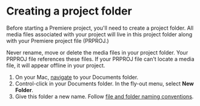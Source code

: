 # Creating a project folder

Before starting a Premiere project, you'll need to create a project folder. All media files associated with your project will live in this project folder along with your Premiere project file \(PRPROJ.\)

Never rename, move or delete the media files in your project folder. Your PRPROJ file references these files. If your PRPROJ file can't locate a media file, it will appear offline in your project.

1. On your Mac, [navigate](https://jjloomis.gitbooks.io/file-and-folder-management/content/navigating-folder-tree.html) to your Documents folder.
2. Control-click in your Documents folder. In the fly-out menu, select **New Folder**.
3. Give this folder a new name. Follow [file and folder naming conventions](https://jjloomis.gitbooks.io/file-and-folder-management/content/file-and-folder-naming-conventions.html).




